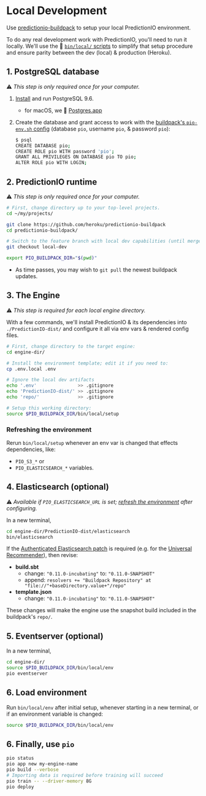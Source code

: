 # Local Development

Use [predictionio-buildpack](README.md) to setup your local PredictionIO environment.

To do any real development work with PredictionIO, you'll need to run it locally. We'll use the 🌱 [`bin/local/` scripts](https://github.com/heroku/predictionio-buildpack/tree/master/bin/local) to simplify that setup procedure and ensure parity between the dev (local) & production (Heroku).

## 1. PostgreSQL database 

⚠️ *This step is only required once for your computer.*

1. [Install](https://www.postgresql.org/download/) and run PostgreSQL 9.6.
   * for macOS, we 💜 [Postgres.app](http://postgresapp.com)
1. Create the database and grant access to work with the [buildpack's `pio-env.sh` config](https://github.com/heroku/predictionio-buildpack/blob/local-dev/config/pio-env.sh) (database `pio`, username `pio`, & password `pio`):

   ```bash
   $ psql
   CREATE DATABASE pio;
   CREATE ROLE pio WITH password 'pio';
   GRANT ALL PRIVILEGES ON DATABASE pio TO pio;
   ALTER ROLE pio WITH LOGIN;
   ```

## 2. PredictionIO runtime

⚠️ *This step is only required once for your computer.*

```bash
# First, change directory up to your top-level projects.
cd ~/my/projects/

git clone https://github.com/heroku/predictionio-buildpack
cd predictionio-buildpack/

# Switch to the feature branch with local dev capabilities (until merged)
git checkout local-dev

export PIO_BUILDPACK_DIR="$(pwd)"
```

* As time passes, you may wish to `git pull` the newest buildpack updates.

## 3. The Engine

⚠️ *This step is required for each local engine directory.*

With a few commands, we'll install PredictionIO & its dependencies into `./PredictionIO-dist/` and configure it all via env vars & rendered config files.

```bash
# First, change directory to the target engine:
cd engine-dir/

# Install the environment template; edit it if you need to:
cp .env.local .env

# Ignore the local dev artifacts
echo '.env'               >> .gitignore
echo 'PredictionIO-dist/' >> .gitignore
echo 'repo/'              >> .gitignore

# Setup this working directory:
source $PIO_BUILDPACK_DIR/bin/local/setup
```

### Refreshing the environment

Rerun `bin/local/setup` whenever an env var is changed that effects dependencies, like:

* `PIO_S3_*` or
* `PIO_ELASTICSEARCH_*` variables.

## 4. Elasticsearch (optional)

⚠️ *Available if `PIO_ELASTICSEARCH_URL` is set; [refresh the environment](#refresh-the-environment) after configuring.*

In a new terminal,

```bash
cd engine-dir/PredictionIO-dist/elasticsearch
bin/elasticsearch
```

If the [Authenticated Elasticsearch patch](https://github.com/apache/incubator-predictionio/pull/372) is required (e.g. for the [Universal Recommender](https://github.com/heroku/predictionio-engine-ur)), then revise:

* **build.sbt**
  * change: `"0.11.0-incubating"` to: `"0.11.0-SNAPSHOT"`
  * append: `resolvers += "Buildpack Repository" at "file://"+baseDirectory.value+"/repo"`
* **template.json**
  * change: `"0.11.0-incubating"` to: `"0.11.0-SNAPSHOT"`

These changes will make the engine use the snapshot build included in the buildpack's `repo/`.

## 5. Eventserver (optional)

In a new terminal,

```bash
cd engine-dir/
source $PIO_BUILDPACK_DIR/bin/local/env
pio eventserver
```

## 6. Load environment

Run `bin/local/env` after initial setup, whenever starting in a new terminal, or if an environment variable is changed:

```bash
source $PIO_BUILDPACK_DIR/bin/local/env
```

## 6. Finally, use `pio`

```bash
pio status
pio app new my-engine-name
pio build --verbose
# Importing data is required before training will succeed
pio train -- --driver-memory 8G
pio deploy
```
